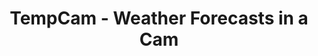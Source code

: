 ---
description: 在照片上附加拍摄时候的天气，温度，地点等信息。
layout: post
results:
- primaryGenreName: Photo & Video
  version: '1.0'
  trackViewUrl: https://itunes.apple.com/cn/app/tempcam-weather-forecasts/id666266499?mt=8&uo=4
  artworkUrl100: http://a1660.phobos.apple.com/us/r1000/056/Purple4/v4/36/01/cf/3601cf13-ad2f-3c50-361c-80bdf56912f6/mzl.nlvmzfdw.png
  artworkUrl60: http://a489.phobos.apple.com/us/r1000/030/Purple6/v4/dc/9a/09/dc9a097a-fc92-a423-9e9a-32f735c9284e/launch_icon.png
  sellerName: Mohammad Fairoz Bin Abdull Rahim
  supportedDevices:
  - iPad2Wifi
  - iPadThirdGen4G
  - iPadMini4G
  - iPadMini
  - iPhone4
  - iPadFourthGen4G
  - iPadThirdGen
  - iPhone5
  - iPodTouchThirdGen
  - iPadWifi
  - iPad3G
  - iPadFourthGen
  - iPhone-3GS
  - iPodTouchourthGen
  - iPodTouchFifthGen
  - iPad23G
  - iPhone4S
  genres:
  - 摄影与录像
  - 天气
  trackName: TempCam - Weather Forecasts in a Cam
  description: "On a summer vacation in California? A ski trip in the snowy
    Alps? Share a picture or two on Twitter / Facebook or Instagram and make
    your friends envious with details of your vacation! Or simply keep those
    pictures for a more vivid memory!\n \nChoose from different templates
    or frames.\n \nInstant weather updates with location when you snap a picture!
    Informative and fun, this is one photo app you must have! \n \n*Works
    with Facebook / Instagram / Twitter / Foursquare\n*Store pictures or use
    pictures from camera roll"
  price: 0
  trackId: 666266499
  releaseDate: '2013-07-17T10:10:17Z'
  screenshotUrls:
  - http://a5.mzstatic.com/us/r1000/015/Purple6/v4/00/3f/ca/003fca8a-0460-991e-8829-668cc81f3b8a/mzl.thizyibe.1136x1136-75.jpg
  - http://a2.mzstatic.com/us/r1000/009/Purple4/v4/f3/6c/7d/f36c7d86-520e-9645-bd4f-4ef05beaa642/mzl.xajncjlg.1136x1136-75.jpg
  - http://a5.mzstatic.com/us/r1000/017/Purple4/v4/1d/c8/e7/1dc8e76f-76bf-8ad7-b234-dba4a9cbcf2e/mzl.qmgmtgpl.1136x1136-75.jpg
  - http://a2.mzstatic.com/us/r1000/053/Purple4/v4/18/ef/49/18ef49f6-ba79-14e5-86f7-2b99fa09525d/mzl.gxrgkdlz.1136x1136-75.jpg
  artistViewUrl: https://itunes.apple.com/cn/artist/carnegie-publishing/id472606605?uo=4
  primaryGenreId: 6008
  kind: software
  fileSizeBytes: '16230549'
  bundleId: com.fairoz.tempcamDist
  trackContentRating: 4+
  artistName: Carnegie Publishing
  trackCensoredName: TempCam - Weather Forecasts in a Cam
  isGameCenterEnabled: false
  contentAdvisoryRating: 4+
  languageCodesISO2A:
  - EN
  features:
  - iosUniversal
  wrapperType: software
  artworkUrl512: http://a1660.phobos.apple.com/us/r1000/056/Purple4/v4/36/01/cf/3601cf13-ad2f-3c50-361c-80bdf56912f6/mzl.nlvmzfdw.png
  formattedPrice: 免费
  artistId: 472606605
  genreIds:
  - '6008'
  - '6001'
  currency: CNY
  ipadScreenshotUrls:
  - http://a5.mzstatic.com/us/r1000/022/Purple6/v4/03/0a/03/030a0304-a2e6-4af5-4f9f-28da04693b0d/mzl.pidxgpsc.480x480-75.jpg
  - http://a4.mzstatic.com/us/r1000/032/Purple6/v4/6a/f6/05/6af605b9-64a5-4447-6217-7c4c0b88d6f7/mzl.bpqkeval.480x480-75.jpg
  - http://a5.mzstatic.com/us/r1000/036/Purple6/v4/37/18/96/37189658-fa0d-1d02-d49d-5f26440a7567/mzl.kgclfqfp.480x480-75.jpg
  - http://a1.mzstatic.com/us/r1000/004/Purple6/v4/58/2d/ad/582dad34-c637-c22d-ffba-0c5dbbad7f07/mzl.zpinbzpo.480x480-75.jpg
category: 摄影与录像
tags: tag1
resultCount: 1
title: TempCam - Weather Forecasts in a Cam

---